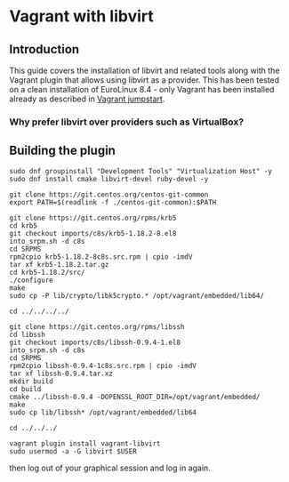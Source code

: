 # Vagrant with libvirt

## Introduction

This guide covers the installation of libvirt and related tools along with the
Vagrant plugin that allows using libvirt as a provider. This has been tested on
a clean installation of EuroLinux 8.4 - only Vagrant has been installed already
as described in [Vagrant jumpstart](../jumpstarts/vagrant-jumpstart.md).  

### Why prefer libvirt over providers such as VirtualBox?



## Building the plugin



```
sudo dnf groupinstall "Development Tools" "Virtualization Host" -y
sudo dnf install cmake libvirt-devel ruby-devel -y

git clone https://git.centos.org/centos-git-common
export PATH=$(readlink -f ./centos-git-common):$PATH

git clone https://git.centos.org/rpms/krb5
cd krb5
git checkout imports/c8s/krb5-1.18.2-8.el8
into_srpm.sh -d c8s
cd SRPMS
rpm2cpio krb5-1.18.2-8c8s.src.rpm | cpio -imdV
tar xf krb5-1.18.2.tar.gz
cd krb5-1.18.2/src/
./configure
make
sudo cp -P lib/crypto/libk5crypto.* /opt/vagrant/embedded/lib64/

cd ../../../../

git clone https://git.centos.org/rpms/libssh
cd libssh
git checkout imports/c8s/libssh-0.9.4-1.el8
into_srpm.sh -d c8s
cd SRPMS
rpm2cpio libssh-0.9.4-1c8s.src.rpm | cpio -imdV
tar xf libssh-0.9.4.tar.xz
mkdir build
cd build
cmake ../libssh-0.9.4 -DOPENSSL_ROOT_DIR=/opt/vagrant/embedded/
make
sudo cp lib/libssh* /opt/vagrant/embedded/lib64

cd ../../../

vagrant plugin install vagrant-libvirt
sudo usermod -a -G libvirt $USER
```

then log out of your graphical session and log in again.


